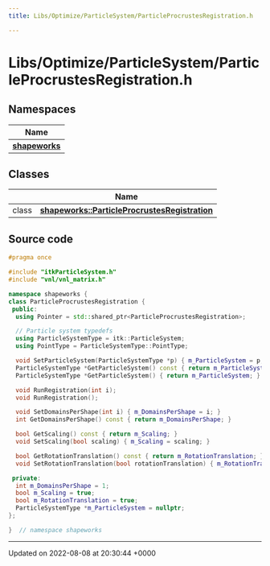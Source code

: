 ```yaml
---
title: Libs/Optimize/ParticleSystem/ParticleProcrustesRegistration.h

---
```


# Libs/Optimize/ParticleSystem/ParticleProcrustesRegistration.h



## Namespaces

| Name           |
| -------------- |
| **[shapeworks](../Namespaces/namespaceshapeworks.md)**  |

## Classes

|                | Name           |
| -------------- | -------------- |
| class | **[shapeworks::ParticleProcrustesRegistration](../Classes/classshapeworks_1_1ParticleProcrustesRegistration.md)**  |




## Source code

```cpp
#pragma once

#include "itkParticleSystem.h"
#include "vnl/vnl_matrix.h"

namespace shapeworks {
class ParticleProcrustesRegistration {
 public:
  using Pointer = std::shared_ptr<ParticleProcrustesRegistration>;

  // Particle system typedefs
  using ParticleSystemType = itk::ParticleSystem;
  using PointType = ParticleSystemType::PointType;

  void SetParticleSystem(ParticleSystemType *p) { m_ParticleSystem = p; }
  ParticleSystemType *GetParticleSystem() const { return m_ParticleSystem; }
  ParticleSystemType *GetParticleSystem() { return m_ParticleSystem; }

  void RunRegistration(int i);
  void RunRegistration();

  void SetDomainsPerShape(int i) { m_DomainsPerShape = i; }
  int GetDomainsPerShape() const { return m_DomainsPerShape; }

  bool GetScaling() const { return m_Scaling; }
  void SetScaling(bool scaling) { m_Scaling = scaling; }

  bool GetRotationTranslation() const { return m_RotationTranslation; }
  void SetRotationTranslation(bool rotationTranslation) { m_RotationTranslation = rotationTranslation; }

 private:
  int m_DomainsPerShape = 1;
  bool m_Scaling = true;
  bool m_RotationTranslation = true;
  ParticleSystemType *m_ParticleSystem = nullptr;
};

}  // namespace shapeworks
```


-------------------------------

Updated on 2022-08-08 at 20:30:44 +0000
